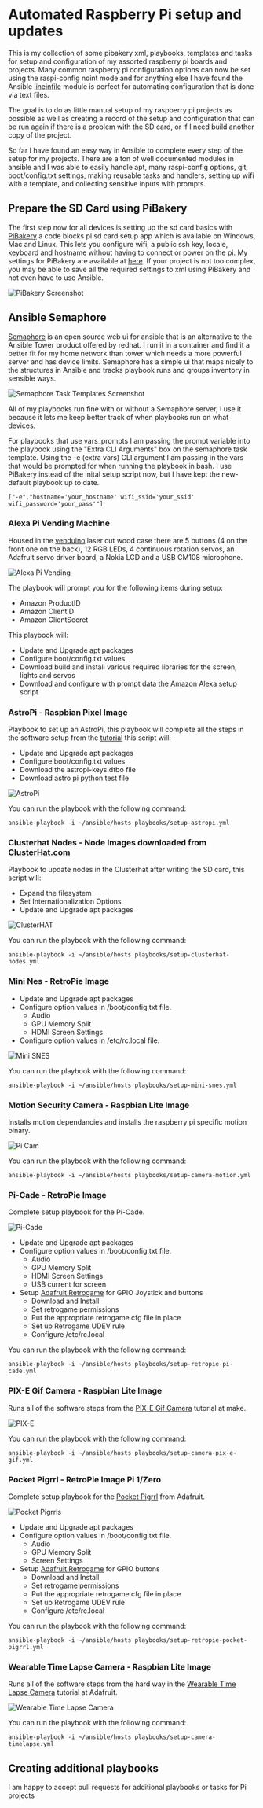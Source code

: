 # Automated Raspberry Pi setup and updates

This is my collection of some pibakery xml, playbooks, templates and tasks for setup and configuration of my assorted raspberry pi boards and projects. Many common raspberry pi configuration options can now be set using the raspi-config noint mode and for anything else I have found the Ansible [lineinfile](http://docs.ansible.com/ansible/lineinfile_module.html) module is perfect for automating configuration that is done via text files.

The goal is to do as little manual setup of my raspberry pi projects as possible as well as creating a record of the setup and configuration that can be run again if there is a problem with the SD card, or if I need build another copy of the project. 

So far I have found an easy way in Ansible to complete every step of the setup for my projects. There are a ton of well documented modules in ansible and I was able to easily handle apt, many raspi-config options, git, boot/config.txt settings, making reusable tasks and handlers, setting up wifi with a template, and collecting sensitive inputs with prompts.

## Prepare the SD Card using  PiBakery
The first step now for all devices is setting up the sd card basics with [PiBakery](https://www.pibakery.org/) a code blocks pi sd card setup app which is available on Windows, Mac and Linux.  This lets you configure wifi, a public ssh key, locale, keyboard and hostname without having to connect or power on the pi. My settings for PiBakery are available at [here](https://github.com/garthvh/ansible-raspi-playbooks/blob/master/pibakery/pibakery_new.xml). If your project is not too complex, you may be able to save all the required settings to xml using PiBakery and not even have to use Ansible.  

![PiBakery  Screenshot](https://garthvh.com/assets/img/ansible/pibakery.png)

## Ansible Semaphore
[Semaphore](https://github.com/ansible-semaphore/semaphore) is an open source web ui for ansible that is an alternative to the Ansible Tower product offered by redhat. I run it in a container and find it a better fit for my home network than tower which needs a more powerful server and has device limits. Semaphore has a simple ui that maps nicely to the structures in Ansible and tracks playbook runs and groups inventory in sensible ways.

![Semaphore Task Templates Screenshot](https://garthvh.com/assets/img/semaphore/semaphore_task_templates.png)

All of my playbooks run fine with or without a Semaphore server, I use it because it lets me keep better track of when playbooks run on what devices.

 For playbooks that use vars_prompts I am passing the prompt variable into the playbook using the "Extra CLI Arguments" box on the semaphore task template. Using the -e (extra vars) CLI argument I am passing in the vars that would be prompted for when running the playbook in bash. I use PiBakery instead of the inital setup script now, but I have kept the new-default playbook up to date.

    ["-e","hostname='your_hostname' wifi_ssid='your_ssid' wifi_password='your_pass'"]

### Alexa Pi Vending Machine
Housed in the [venduino](http://www.retrobuiltgames.com/diy-kits-shop/venduino/) laser cut wood case there are 5 buttons (4 on the front one on the back), 12 RGB LEDs, 4 continuous rotation servos, an Adafruit servo driver board, a Nokia LCD and a USB CM108 microphone.

![Alexa Pi Vending ](https://garthvh.com/assets/img/ansible/alexa_pi_vending.jpg)

The playbook will prompt you for the following items during setup:

+ Amazon ProductID
+ Amazon ClientID
+ Amazon ClientSecret

This playbook will:

+ Update and Upgrade apt packages
+ Configure boot/config.txt values
+ Download build and install various required libraries for the screen, lights and servos
+ Download and configure with prompt data the Amazon Alexa setup script


### AstroPi - Raspbian Pixel Image
Playbook to set up an AstroPi, this playbook will complete all the steps in the software setup from the [tutorial](https://www.raspberrypi.org/learning/astro-pi-flight-case/worksheet2/) this script will:

+ Update and Upgrade apt packages
+ Configure boot/config.txt values
+ Download the astropi-keys.dtbo file
+ Download astro pi python test file

![AstroPi](https://garthvh.com/assets/img/ansible/astropi.jpg)

You can run the playbook with the following command:

    ansible-playbook -i ~/ansible/hosts playbooks/setup-astropi.yml

### Clusterhat Nodes - Node Images downloaded from [ClusterHat.com](http://clusterhat.com)
Playbook to update nodes in the Clusterhat after writing the SD card, this script will:

+ Expand the filesystem
+ Set Internationalization Options
+ Update and Upgrade apt packages

![ClusterHAT](https://garthvh.com/assets/img/ansible/clusterhat.jpg)

You can run the playbook with the following command:

    ansible-playbook -i ~/ansible/hosts playbooks/setup-clusterhat-nodes.yml

### Mini Nes - RetroPie Image
+ Update and Upgrade apt packages
+ Configure option values in /boot/config.txt file.
    * Audio
    * GPU Memory Split
    * HDMI Screen Settings
+ Configure option values in /etc/rc.local file.

![Mini SNES](https://garthvh.com/assets/img/ansible/mini_snes.jpg)

You can run the playbook with the following command:

    ansible-playbook -i ~/ansible/hosts playbooks/setup-mini-snes.yml

### Motion Security Camera - Raspbian Lite Image
Installs motion dependancies and installs the raspberry pi specific motion binary.

![Pi Cam](https://garthvh.com/assets/img/ansible/picam.jpg)

You can run the playbook with the following command:

    ansible-playbook -i ~/ansible/hosts playbooks/setup-camera-motion.yml

### Pi-Cade - RetroPie Image
Complete setup playbook for the Pi-Cade.

![Pi-Cade](https://garthvh.com/assets/img/ansible/pi-cade.jpg)

+ Update and Upgrade apt packages
+ Configure option values in /boot/config.txt file.
    * Audio
    * GPU Memory Split
    * HDMI Screen Settings
    * USB current for screen
+ Setup [Adafruit Retrogame](https://github.com/adafruit/Adafruit-Retrogame) for GPIO Joystick and buttons
    + Download and Install
    + Set retrogame permissions
    + Put the appropriate retrogame.cfg file in place
    + Set up Retrogame UDEV rule
    + Configure /etc/rc.local

You can run the playbook with the following command:

    ansible-playbook -i ~/ansible/hosts playbooks/setup-retropie-pi-cade.yml

### PIX-E Gif Camera - Raspbian Lite Image

Runs all of the software steps from the [PIX-E Gif Camera](https://community.makezine.com/share/nick-brewer/pix-e-gif-camera-323965) tutorial at make.

![PIX-E](https://garthvh.com/assets/img/ansible/pix-e_1.jpg)

You can run the playbook with the following command:

    ansible-playbook -i ~/ansible/hosts playbooks/setup-camera-pix-e-gif.yml

### Pocket Pigrrl - RetroPie Image Pi 1/Zero

Complete setup playbook for the [Pocket Pigrrl](https://learn.adafruit.com/pocket-pigrrl/overview) from Adafruit.

![Pocket Pigrrls](https://garthvh.com/assets/img/ansible/pocket_pigrrl.jpg)

+ Update and Upgrade apt packages
+ Configure option values in /boot/config.txt file.
    * Audio
    * GPU Memory Split
    * Screen Settings
+ Setup [Adafruit Retrogame](https://github.com/adafruit/Adafruit-Retrogame) for GPIO buttons
    + Download and Install
    + Set retrogame permissions
    + Put the appropriate retrogame.cfg file in place
    + Set up Retrogame UDEV rule
    + Configure /etc/rc.local

You can run the playbook with the following command:

    ansible-playbook -i ~/ansible/hosts playbooks/setup-retropie-pocket-pigrrl.yml

### Wearable Time Lapse Camera - Raspbian Lite Image

Runs all of the software steps from the hard way in the [Wearable Time Lapse Camera](https://learn.adafruit.com/raspberry-pi-wearable-time-lapse-camera/overview) tutorial at Adafruit.

![Wearable Time Lapse Camera](https://garthvh.com/assets/img/ansible/wearable_timelapse_camera.jpg)

You can run the playbook with the following command:

    ansible-playbook -i ~/ansible/hosts playbooks/setup-camera-timelapse.yml

## Creating additional playbooks
I am happy to accept pull requests for additional playbooks or tasks for Pi projects